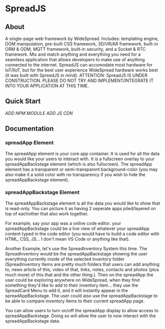 # SpreadJS

## About

A single-page web framework by WideSpread. Includes: templating engine, DOM manipulation, pre-built CSS framework, 3D/VR/AR framework, built-in ORM &amp; ODM, MQTT framework, built-in security, and a Socket &amp; RTC framework. Mix and match anything and everything you need for a seamless application that allows developers to make use of anything connected to the internet. SpreadJS can accomodate most hardware for IoT/IIoT, but for the best user experience WideSpread hardware works best (it was built with SpreadJS in mind). ATTENTION: SpreadJS IS UNDER CONSTRUCTION. PLEASE DO NOT TRY AND IMPLEMENT/INTEGRATE IT INTO YOUR APPLICATION AT THIS TIME.

## Quick Start

*ADD NPM MODULE*
*ADD JS CDN*


## Documentation

### spreadApp Element

The spreadApp element is your core app container. It is used for all the data you would like your users to interact with. It is a fullscreen overlay to your spreadAppBackstage element (which is also fullscreen). The spreadApp element has a transparent or semi-transparent background-color (you may also make it a solid color with no transparency if you wish to hide the spreadAppBackstage element).

### spreadAppBackstage Element

The spreadAppBackstage element is all the data you would like to show that is read-only. You can picture it as having 2 seperate apps piled/layered on top of eachother that also work together.

For example, say your app was a online code editor. your spreadAppBackstage could be a live view of whatever your spreadApp content typed in the code editor (you would have to build a code editor with HTML, CSS, JS... I don't mean VS Code or anything like that).

Another Example, let's use the SpreadInventory System this time. The SpreadInventory would be the spreadAppBackstage showing the user everything currently inside of the selected inventory folder (SpreadInventory Items are pretty much folders that users can add anything to, news article of this, video of that, links, notes, contacts and photos (plus much more) of this that and the other thing.). Then on the spreadApp the user could be exploring anywhere on WideSpread, when they find something they'd like to add to their inventory item... they use the SpreadCard Menu to add it, and it will instantly appear in the spreadAppBackstage. The user could also use the spreadAppBackstage to be able to compare inventory items to their current spreadApp page.

You can allow users to turn on/off the spreadApp display to allow access to spreadAppBackstage. Doing so will allow the user to now interact with the spreadAppBackstage data.